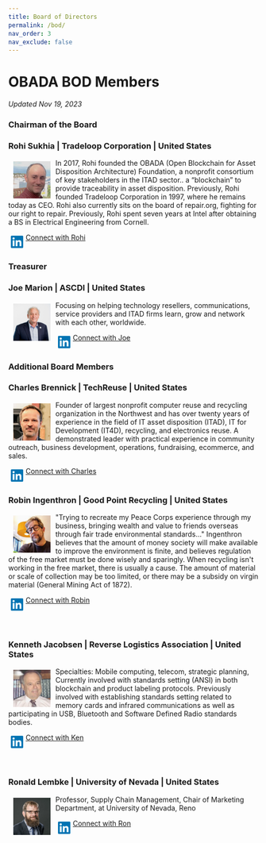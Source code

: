 ```yaml
---
title: Board of Directors
permalink: /bod/
nav_order: 3
nav_exclude: false
---
```


# OBADA BOD Members
_Updated Nov 19, 2023_

### Chairman of the Board
### Rohi Sukhia | Tradeloop Corporation | United States

<img src="../obada-foundation/bod-images/rohi-headshot.jpg"  align="left" vspace="5" hspace="10" height="75px" width="75px">

In 2017, Rohi founded the OBADA (Open Blockchain for Asset Disposition Architecture) Foundation, a nonprofit consortium of key stakeholders in the ITAD sector.. a “blockchain” to provide traceability in asset disposition. Previously, Rohi founded Tradeloop Corporation in 1997, where he remains today as CEO.  Rohi also currently sits on the board of repair.org, fighting for our right to repair.  Previously, Rohi spent seven years at Intel after obtaining a BS in Electrical Engineering from Cornell.
<br/>

<img src="../obada-foundation/bod-images/linkedin-logo.png" align="left" vspace="5" hspace="5" height="25px" width="25px">

[Connect with Rohi](https://www.linkedin.com/in/rohinton)
<br/><br/>

### Treasurer
### Joe Marion | ASCDI | United States

<img src="../obada-foundation/bod-images/joe-headshot.jpeg"  align="left" vspace="5" hspace="10" height="75px" width="75px">

Focusing on helping technology resellers, communications, service providers and ITAD firms learn, grow and network with each other, worldwide.
<br/>

<img src="../obada-foundation/bod-images/linkedin-logo.png" align="left" vspace="5" hspace="5" height="25px" width="25px">

[Connect with Joe](https://www.linkedin.com/in/josephmarion/)
<br/><br/>

### Additional Board Members
### Charles Brennick | TechReuse | United States

<img src="../obada-foundation/bod-images/charles-headshot.jpeg"  align="left" vspace="5" hspace="10" height="75px" width="75px">

Founder of largest nonprofit computer reuse and recycling organization in the Northwest and has over twenty years of experience in the field of IT asset disposition (ITAD), IT for Development (IT4D), recycling, and electronics reuse. A demonstrated leader with practical experience in community outreach, business development, operations, fundraising, ecommerce, and sales.  

<img src="../obada-foundation/bod-images/linkedin-logo.png" align="left" vspace="5" hspace="5" height="25px" width="25px">

[Connect with Charles](https://www.linkedin.com/in/charles-brennick-52560a3/)
<br/><br/>

### Robin Ingenthron | Good Point Recycling | United States

<img src="../obada-foundation/bod-images/robin-headshot.jpeg"  align="left" vspace="5" hspace="10" height="75px" width="75px">

"Trying to recreate my Peace Corps experience through my business, bringing wealth and value to friends overseas through fair trade environmental standards..." Ingenthron believes that the amount of money society will make available to improve the environment is finite, and believes regulation of the free market must be done wisely and sparingly. When recycling isn't working in the free market, there is usually a cause. The amount of material or scale of collection may be too limited, or there may be a subsidy on virgin material (General Mining Act of 1872). 

<img src="../obada-foundation/bod-images/linkedin-logo.png" align="left" vspace="5" hspace="5" height="25px" width="25px"> [Connect with Robin](https://www.linkedin.com/in/robiningenthron/)

<br/><br/>

### Kenneth Jacobsen | Reverse Logistics Association | United States

<img src="../obada-foundation/bod-images/ken-headshot.jpeg"  align="left" vspace="5" hspace="10" height="75px" width="75px">

Specialties: Mobile computing, telecom, strategic planning, Currently involved with standards setting (ANSI) in both blockchain and product labeling protocols. Previously involved with establishing standards setting related to memory cards and infrared communications as well as participating in USB, Bluetooth and Software Defined Radio standards bodies.
<br/>

<img src="../obada-foundation/bod-images/linkedin-logo.png" align="left" vspace="5" hspace="5" height="25px" width="25px"> [Connect with Ken](https://www.linkedin.com/in/jacobsenken/)

<br/><br/>

### Ronald Lembke | University of Nevada | United States

<img src="../obada-foundation/bod-images/ron-headshot.jpeg"  align="left" vspace="5" hspace="10" height="75px" width="75px">

Professor, Supply Chain Management, Chair of Marketing Department, at University of Nevada, Reno
<br/>

<img src="../obada-foundation/bod-images/linkedin-logo.png" align="left" vspace="5" hspace="5" height="25px" width="25px"> [Connect with Ron](https://www.linkedin.com/in/ron-lembke-920b011/)

<br/><br/>
<!--
### Neil Vill | World Data Products, Inc. | United States

<img src="../obada-foundation/bod-images/neil-headshot.jpeg"  align="left" vspace="5" hspace="10" height="75px" width="75px">

Senior executive and action-oriented leader with CEO and Board of Directors experience, and strong track record in building, growing and repositioning businesses by providing vision and strategic leadership, assembling and retaining top-notch management teams, developing and executing growth-oriented business plans, and attaining aggressive goals. 

<img src="../obada-foundation/bod-images/linkedin-logo.png" align="left" vspace="5" hspace="5" height="25px" width="25px"> [Connect with Neil](https://www.linkedin.com/in/neilvill/)

<br/><br/>
--> 
